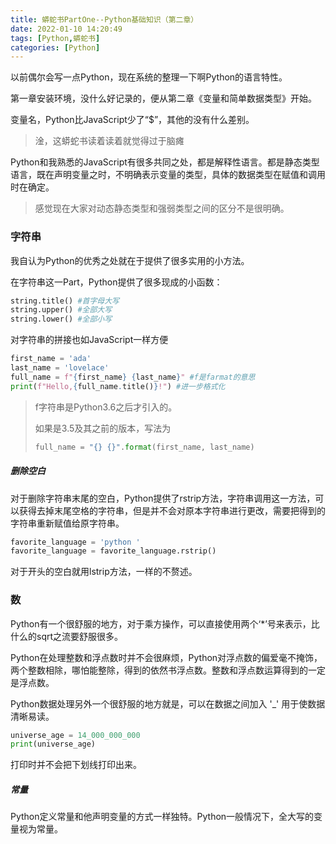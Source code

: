 ```yaml
---
title: 蟒蛇书PartOne--Python基础知识（第二章）
date: 2022-01-10 14:20:49
tags: [Python,蟒蛇书]
categories: [Python]
---
```




以前偶尔会写一点Python，现在系统的整理一下啊Python的语言特性。

第一章安装环境，没什么好记录的，便从第二章《变量和简单数据类型》开始。
<!-- more -->
变量名，Python比JavaScript少了“$”，其他的没有什么差别。

> 淦，这蟒蛇书读着读着就觉得过于脑瘫

Python和我熟悉的JavaScript有很多共同之处，都是解释性语言。都是静态类型语言，既在声明变量之时，不明确表示变量的类型，具体的数据类型在赋值和调用时在确定。

> 感觉现在大家对动态静态类型和强弱类型之间的区分不是很明确。



### 字符串

我自认为Python的优秀之处就在于提供了很多实用的小方法。

在字符串这一Part，Python提供了很多现成的小函数：

```python
string.title() #首字母大写
string.upper() #全部大写
string.lower() #全部小写
```

对字符串的拼接也如JavaScript一样方便

```python
first_name = 'ada'
last_name = 'lovelace'
full_name = f"{first_name} {last_name}" #f是farmat的意思
print(f"Hello,{full_name.title()}!") #进一步格式化
```

> f字符串是Python3.6之后才引入的。
>
> 如果是3.5及其之前的版本，写法为
>
> ```python
> full_name = "{} {}".format(first_name, last_name)
> ```

##### 删除空白

对于删除字符串末尾的空白，Python提供了rstrip方法，字符串调用这一方法，可以获得去掉末尾空格的字符串，但是并不会对原本字符串进行更改，需要把得到的字符串重新赋值给原字符串。

```python
favorite_language = 'python '
favorite_language = favorite_language.rstrip()
```

对于开头的空白就用lstrip方法，一样的不赘述。

### 数

Python有一个很舒服的地方，对于乘方操作，可以直接使用两个‘*’号来表示，比什么的sqrt之流要舒服很多。

Python在处理整数和浮点数时并不会很麻烦，Python对浮点数的偏爱毫不掩饰，两个整数相除，哪怕能整除，得到的依然书浮点数。整数和浮点数运算得到的一定是浮点数。

Python数据处理另外一个很舒服的地方就是，可以在数据之间加入 '_'  用于使数据清晰易读。

```python
universe_age = 14_000_000_000
print(universe_age)
```

打印时并不会把下划线打印出来。

##### 常量

Python定义常量和他声明变量的方式一样独特。Python一般情况下，全大写的变量视为常量。